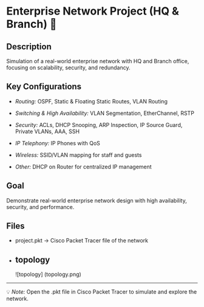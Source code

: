 # Enterprise Network Project (HQ & Branch) 🚀

## Description
Simulation of a real-world enterprise network with HQ and Branch office, focusing on scalability, security, and redundancy.

## Key Configurations
- *Routing:* OSPF, Static & Floating Static Routes, VLAN Routing
  
- *Switching & High Availability:* VLAN Segmentation, EtherChannel, RSTP
- *Security:* ACLs, DHCP Snooping, ARP Inspection, IP Source Guard, Private VLANs, AAA, SSH
- *IP Telephony:* IP Phones with QoS
- *Wireless:* SSID/VLAN mapping for staff and guests
- *Other:* DHCP on Router for centralized IP management

## Goal
Demonstrate real-world enterprise network design with high availability, security, and performance.

## Files
- project.pkt → Cisco Packet Tracer file of the network

- ## topology
  ![topology] (topology.png)

---

💡 *Note:* Open the .pkt file in Cisco Packet Tracer to simulate and explore the network.


